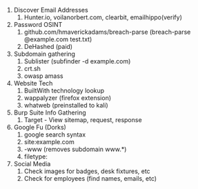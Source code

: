 1. Discover Email Addresses
	1. Hunter.io, voilanorbert.com, clearbit, emailhippo(verify)
2. Password OSINT
	1. github.com/hmaverickadams/breach-parse (breach-parse @example.com test.txt)
	2. DeHashed (paid)
3. Subdomain gathering
	1. Sublister (subfinder  -d example.com)
	2. crt.sh
	3. owasp amass
4. Website Tech
	1. BuiltWith technology lookup
	2. wappalyzer (firefox extension)
	3. whatweb (preinstalled to kali)
5. Burp Suite Info Gathering
	1. Target - View sitemap, request, response
6. Google Fu (Dorks)
	1. google search syntax
	2. site:example.com
	3. -www (removes subdomain www.*)
	4. filetype: 
7. Social Media
	1. Check images for badges, desk fixtures, etc
	2. Check for employees (find names, emails, etc)
